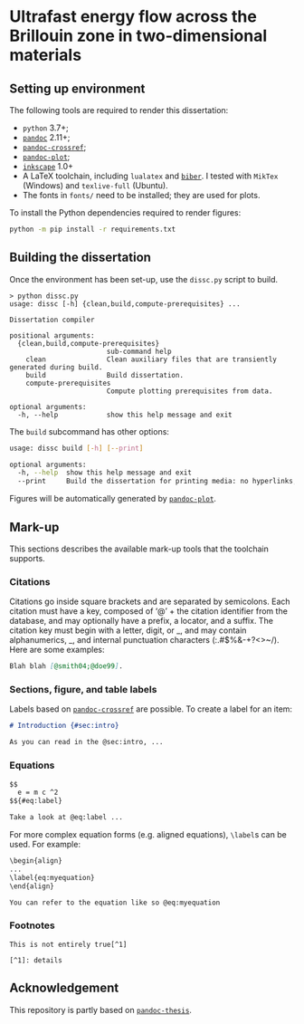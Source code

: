 # Ultrafast energy flow across the Brillouin zone in two-dimensional materials

## Setting up environment

The following tools are required to render this dissertation:

* `python` 3.7+;
* [`pandoc`](https://pandoc.org) 2.11+;
* [`pandoc-crossref`](https://github.com/lierdakil/pandoc-crossref);
* [`pandoc-plot`](https://github.com/LaurentRDC/pandoc-plot);
* [`inkscape`](https://inkscape.org/) 1.0+
* A LaTeX toolchain, including `lualatex` and [`biber`](https://sourceforge.net/projects/biblatex-biber/). I tested with `MikTex` (Windows) and `texlive-full` (Ubuntu).
* The fonts in `fonts/` need to be installed; they are used for plots.

To install the Python dependencies required to render figures:

```bash
python -m pip install -r requirements.txt
```

## Building the dissertation

Once the environment has been set-up, use the `dissc.py` script to build.

```
> python dissc.py
usage: dissc [-h] {clean,build,compute-prerequisites} ...

Dissertation compiler

positional arguments:
  {clean,build,compute-prerequisites}
                        sub-command help
    clean               Clean auxiliary files that are transiently generated during build.
    build               Build dissertation.
    compute-prerequisites
                        Compute plotting prerequisites from data.

optional arguments:
  -h, --help            show this help message and exit
```

The `build` subcommand has other options:

```bash
usage: dissc build [-h] [--print]

optional arguments:
  -h, --help  show this help message and exit
  --print     Build the dissertation for printing media: no hyperlinks, single linespacing, etc.
```

Figures will be automatically generated by [`pandoc-plot`](https://github.com/LaurentRDC/pandoc-plot).

## Mark-up

This sections describes the available mark-up tools that the toolchain supports.

### Citations

Citations go inside square brackets and are separated by semicolons. Each citation must have a key, composed of ‘@’ + the citation identifier from the database, and may optionally have a prefix, a locator, and a suffix. The citation key must begin with a letter, digit, or _, and may contain alphanumerics, _, and internal punctuation characters (:.#$%&-+?<>~/). Here are some examples:

```markdown
Blah blah [@smith04;@doe99].
```

### Sections, figure, and table labels

Labels based on [`pandoc-crossref`](https://github.com/lierdakil/pandoc-crossref) are possible. To create a label for an item:

```markdown
# Introduction {#sec:intro}

As you can read in the @sec:intro, ...

```

### Equations

```markdown
$$ 
  e = m c ^2 
$${#eq:label}

Take a look at @eq:label ...
```

For more complex equation forms (e.g. aligned equations), `\label`s can be used. For example:

````markdown
\begin{align}
...
\label{eq:myequation}
\end{align}

You can refer to the equation like so @eq:myequation
````

### Footnotes

```
This is not entirely true[^1]

[^1]: details
```

## Acknowledgement

This repository is partly based on [`pandoc-thesis`](https://github.com/cagix/pandoc-thesis).